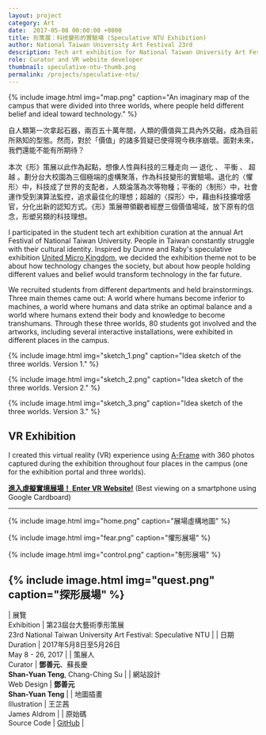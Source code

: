 ```yaml
---
layout: project
category: Art
date:  2017-05-08 00:00:00 +0800
title: 形策展：科技變形的實驗場 (Speculative NTU Exhibition)
author: National Taiwan University Art Festival 23rd
description: Tech art exhibition for National Taiwan University Art Festival.
role: Curator and VR website developer
thumbnail: speculative-ntu-thumb.png
permalink: /projects/speculative-ntu/
---
```


{% include image.html
           img="map.png"
           caption="An imaginary map of the campus that were divided into three worlds, where people held different belief and ideal toward technology." %}

自人類第一次拿起石器，兩百五十萬年間，人類的價值與工具內外交融，成為目前所熟知的型態。然而，對於「價值」的諸多質疑已使得現今秩序崩壞。面對未來，我們還能不能有所期待？

本次《形》策展以此作為起點，想像人性與科技的三種走向 — 退化 、 平衡 、 超越 。劃分台大校園為三個極端的虛構聚落，作為科技變形的實驗場。退化的〈懼形〉中，科技成了世界的支配者，人類淪落為次等物種；平衡的〈制形〉中，社會運作受到演算法監控，追求最佳化的理想；超越的〈探形〉中，藉由科技擴增感官，分化出新的認知方式。《形》策展帶領觀者經歷三個價值場域，放下原有的信念，形塑另類的科技理想。

I participated in the student tech art exhibition curation at the annual Art Festival of National Taiwan University. People in Taiwan constantly struggle with their cultural identity. Inspired by Dunne and Raby's speculative exhibition [United Micro Kingdom](http://www.unitedmicrokingdoms.org/), we decided the exhibition theme not to be about how technology changes the society, but about how people holding different values and belief would transform technology in the far future.

We recruited students from different departments and held brainstormings. Three main themes came out: A world where humans become inferior to machines, a world where humans and data strike an optimal balance and a world where humans extend their body and knowledge to become transhumans. Through these three worlds, 80 students got involved and the artworks, including several interactive installations, were exhibited in different places in the campus.

{% include image.html
           img="sketch_1.png"
           caption="Idea sketch of the three worlds. Version 1." %}

{% include image.html
           img="sketch_2.png"
           caption="Idea sketch of the three worlds. Version 2." %}

{% include image.html
           img="sketch_3.png"
           caption="Idea sketch of the three worlds. Version 3." %}

## VR Exhibition

I created this virtual reality (VR) experience using [A-Frame](https://aframe.io/) with 360 photos captured during the exhibition throughout four places in the campus (one for the exhibition portal and three worlds).

**[進入虛擬實境展場！ Enter VR Website!](/speculative-ntu-vr)** (Best viewing on a smartphone using Google Cardboard)

---

{% include image.html
           img="home.png"
           caption="展場虛構地圖" %}

{% include image.html
           img="fear.png"
           caption="懼形展場" %}

{% include image.html
           img="control.png"
           caption="制形展場" %}

{% include image.html
           img="quest.png"
           caption="探形展場" %}
---

| 展覽<br>Exhibition | 第23屆台大藝術季形策展<br>23rd National Taiwan University Art Festival: Speculative NTU |
| 日期<br>Duration | 2017年5月8日至5月26日 <br>May 8 - 26, 2017 |
| 策展人<br>Curator | **鄧善元**、蘇長慶<br>**Shan-Yuan Teng**, Chang-Ching Su |
| 網站設計<br>Web Design | **鄧善元**<br>**Shan-Yuan Teng** |
| 地圖插畫<br>Illustration | 王芷茜<br>James Aldrom |
| 原始碼<br>Source Code | [GitHub](https://github.com/tanyuan/speculative-ntu-vr) |
